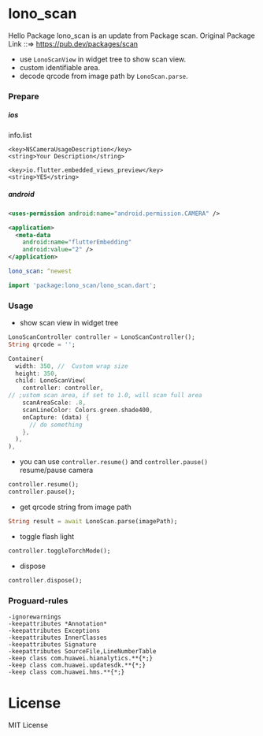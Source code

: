 # lono_scan

Hello Package lono_scan is an update from Package scan.
Original Package Link ::=> https://pub.dev/packages/scan

- use `LonoScanView` in widget tree to show scan view.
- custom identifiable area.
- decode qrcode from image path by `LonoScan.parse`.

### Prepare

##### ios
info.list
```
<key>NSCameraUsageDescription</key>
<string>Your Description</string>

<key>io.flutter.embedded_views_preview</key>
<string>YES</string>
```
##### android
```xml
<uses-permission android:name="android.permission.CAMERA" />

<application>
  <meta-data
    android:name="flutterEmbedding"
    android:value="2" />
</application>
```

```yaml
lono_scan: ^newest
```
```dart
import 'package:lono_scan/lono_scan.dart';
```

### Usage

- show scan view in widget tree
```dart
LonoScanController controller = LonoScanController();
String qrcode = '';

Container(
  width: 350, //  Custom wrap size 
  height: 350,
  child: LonoScanView(
    controller: controller,
// ;ustom scan area, if set to 1.0, will scan full area
    scanAreaScale: .8,
    scanLineColor: Colors.green.shade400,
    onCapture: (data) {
      // do something
    },
  ),
),
```
- you can use `controller.resume()` and `controller.pause()` resume/pause camera

```dart
controller.resume();
controller.pause();
```
- get qrcode string from image path
```dart
String result = await LonoScan.parse(imagePath);
```
- toggle flash light
```dart
controller.toggleTorchMode();
```
- dispose 
```dart
controller.dispose();
```
### Proguard-rules
```
-ignorewarnings
-keepattributes *Annotation*
-keepattributes Exceptions
-keepattributes InnerClasses
-keepattributes Signature
-keepattributes SourceFile,LineNumberTable
-keep class com.huawei.hianalytics.**{*;}
-keep class com.huawei.updatesdk.**{*;}
-keep class com.huawei.hms.**{*;}
```

# License
MIT License






